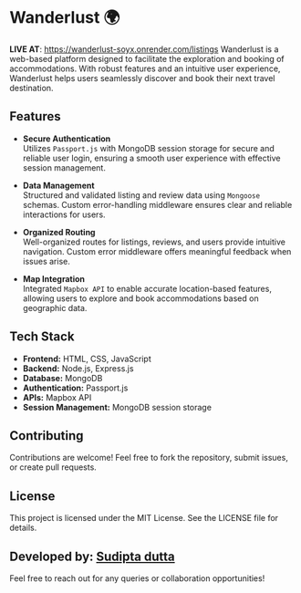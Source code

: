 # Wanderlust 🌍
**LIVE AT**: https://wanderlust-soyx.onrender.com/listings
Wanderlust is a web-based platform designed to facilitate the exploration and booking of accommodations. With robust features and an intuitive user experience, Wanderlust helps users seamlessly discover and book their next travel destination.

## Features

- **Secure Authentication**  
  Utilizes `Passport.js` with MongoDB session storage for secure and reliable user login, ensuring a smooth user experience with effective session management.

- **Data Management**  
  Structured and validated listing and review data using `Mongoose` schemas. Custom error-handling middleware ensures clear and reliable interactions for users.

- **Organized Routing**  
  Well-organized routes for listings, reviews, and users provide intuitive navigation. Custom error middleware offers meaningful feedback when issues arise.

- **Map Integration**  
  Integrated `Mapbox API` to enable accurate location-based features, allowing users to explore and book accommodations based on geographic data.


## Tech Stack

- **Frontend:** HTML, CSS, JavaScript  
- **Backend:** Node.js, Express.js  
- **Database:** MongoDB  
- **Authentication:** Passport.js  
- **APIs:** Mapbox API  
- **Session Management:** MongoDB session storage

## Contributing
Contributions are welcome! Feel free to fork the repository, submit issues, or create pull requests.

## License
This project is licensed under the MIT License. See the LICENSE file for details.

## Developed by: [Sudipta dutta](https://github.com/sudiptadutta99)

Feel free to reach out for any queries or collaboration opportunities!